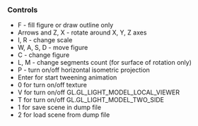 ### Controls
- F - fill figure or draw outline only
- Arrows and Z, X - rotate around X, Y, Z axes
- I, R - change scale
- W, A, S, D - move figure
- C - change figure
- L, M - change segments count (for surface of rotation only)
- P - turn on/off horizontal isometric projection
- Enter for start tweening animation
- 0 for turn on/off texture
- V for turn on/off GL.GL_LIGHT_MODEL_LOCAL_VIEWER
- T for turn on/off GL.GL_LIGHT_MODEL_TWO_SIDE
- 1 for save scene in dump file
- 2 for load scene from dump file